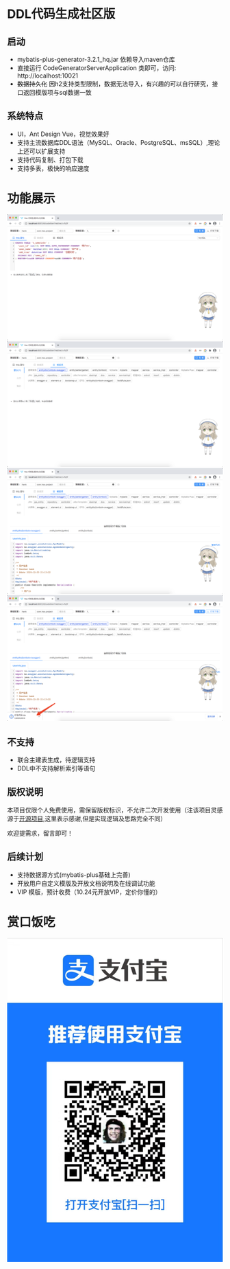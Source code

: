 # DDL代码生成社区版

## 启动

- mybatis-plus-generator-3.2.1_hq.jar 依赖导入maven仓库
- 直接运行 CodeGeneratorServerApplication 类即可，访问: http://localhost:10021
- <del>数据持久化</del> 因h2支持类型限制，数据无法导入，有兴趣的可以自行研究，接口返回模版项与sql数据一致

## 系统特点

- UI，Ant Design Vue，视觉效果好  
- 支持主流数据库DDL语法（MySQL、Oracle、PostgreSQL、msSQL）,理论上还可以扩展支持
- 支持代码复制、打包下载
- 支持多表，极快的响应速度

# 功能展示

![首页](assert/index.png)
![模版页](assert/tpl.png)
![生成页](assert/code_gen.png)
![下载展示](assert/download.png)

## 不支持

- 联合主建表生成，待逻辑支持
- DDL中不支持解析索引等语句

## 版权说明

本项目仅限个人免费使用，需保留版权标识，不允许二次开发使用（注该项目灵感源于[开源项目](http://java.bejson.com/generator),这里表示感谢,但是实现逻辑及思路完全不同）

欢迎提需求，留言即可！

## 后续计划

- 支持数据源方式(mybatis-plus基础上完善)
- 开放用户自定义模版及开放文档说明及在线调试功能
- VIP 模版，预计收费（10.24元开放VIP，定价你懂的）

# 赏口饭吃
![支付宝收款](assert/alipay)